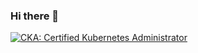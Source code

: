 ### Hi there 👋

[![CKA: Certified Kubernetes Administrator](assets/CKA.png)](https://www.credly.com/badges/50e15696-e2f7-48fb-804a-9734d6944c52)

<!--
**helloooooo/helloooooo** is a ✨ _special_ ✨ repository because its `README.md` (this file) appears on your GitHub profile.

Here are some ideas to get you started:

- 🔭 I’m currently working on ...
- 🌱 I’m currently learning ...
- 👯 I’m looking to collaborate on ...
- 🤔 I’m looking for help with ...
- 💬 Ask me about ...
- 📫 How to reach me: ...
- 😄 Pronouns: ...
- ⚡ Fun fact: ...
-->
